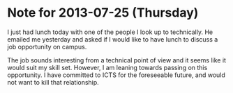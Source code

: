 # Note for 2013-07-25 (Thursday)

I just had lunch today with one of the people I look up to technically. He emailed me yesterday and asked if I would like to have lunch to discuss a job opportunity on campus. 

The job sounds interesting from a technical point of view and it seems like it would suit my skill set. However, I am leaning towards passing on this opportunity. I have committed to ICTS for the foreseeable future, and would not want to kill that relationship.
